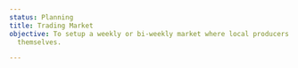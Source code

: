 ```yaml
---
status: Planning
title: Trading Market
objective: To setup a weekly or bi-weekly market where local producers can trade amongst
  themselves.

---
```

